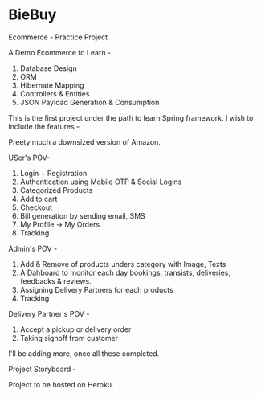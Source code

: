# BieBuy
Ecommerce - Practice Project

A Demo Ecommerce to Learn - 
1. Database Design
2. ORM 
3. Hibernate Mapping 
4. Controllers & Entities
5. JSON Payload Generation & Consumption

This is the first project under the path to learn Spring framework. I wish to include the features - 

Preety much a downsized version of Amazon.

USer's POV-

1. Login + Registration
2. Authentication using Mobile OTP & Social Logins
3. Categorized Products
4. Add to cart
5. Checkout
6. Bill generation by sending email, SMS
7. My Profile -> My Orders
8. Tracking

Admin's POV -
1. Add & Remove of products unders category with Image, Texts
2. A Dahboard to monitor each day bookings, transists, deliveries, feedbacks & reviews.
3. Assigning Delivery Partners for each products
4. Tracking

Delivery Partner's POV -

1. Accept a pickup or delivery order
2. Taking signoff from customer

I'll be adding more, once all these completed.

Project Storyboard - 

Project to be hosted on Heroku. 

